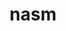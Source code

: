 ---
title: "nasm"
layout: cache
categories: [package, develop-2023-10-15]
meta: {"versions": ["2.15.05"], "compilers": ["apple-clang@=14.0.0", "gcc@=11.1.0", "gcc@=11.3.0", "gcc@=11.4.0", "gcc@=7.3.1", "gcc@=7.5.0", "gcc@=9.4.0", "oneapi@=2023.2.1"], "oss": ["amzn2", "ubuntu18.04", "ubuntu20.04", "ubuntu22.04", "ventura"], "platforms": ["darwin", "linux"], "targets": ["aarch64", "neoverse_n1", "neoverse_v1", "ppc64le", "x86_64_v3"], "stacks": ["aws-isc", "aws-isc-aarch64", "data-vis-sdk", "e4s", "e4s-neoverse_v1", "e4s-oneapi", "e4s-power", "e4s-rocm-external", "ml-darwin-aarch64-mps", "ml-linux-x86_64-cpu", "ml-linux-x86_64-cuda", "ml-linux-x86_64-rocm", "radiuss", "root"], "num_specs": 11, "num_specs_by_stack": {"root": 11, "ml-darwin-aarch64-mps": 1, "aws-isc-aarch64": 2, "aws-isc": 1, "radiuss": 1, "e4s-neoverse_v1": 1, "e4s-power": 1, "data-vis-sdk": 1, "e4s": 1, "e4s-rocm-external": 1, "e4s-oneapi": 1, "ml-linux-x86_64-rocm": 1, "ml-linux-x86_64-cpu": 1, "ml-linux-x86_64-cuda": 1}}
spec_details: [{"hash": "teppum2fb7nzndakymhmatj43i62w4qm", "compiler": "apple-clang@=14.0.0", "versions": ["2.15.05"], "os": "ventura", "platform": "darwin", "target": "aarch64", "variants": ["build_system=autotools"], "stacks": ["root", "ml-darwin-aarch64-mps"], "size": "-", "tarball": "https://binaries.spack.io/releases/develop-2023-10-15/build_cache/darwin-ventura-aarch64/apple-clang-14.0.0/nasm-2.15.05/darwin-ventura-aarch64-apple-clang-14.0.0-nasm-2.15.05-teppum2fb7nzndakymhmatj43i62w4qm.spack"}, {"hash": "ukkcv5tfrh322x4ymauovabtbk5lcm5g", "compiler": "gcc@=7.3.1", "versions": ["2.15.05"], "os": "amzn2", "platform": "linux", "target": "aarch64", "variants": ["build_system=autotools"], "stacks": ["root", "aws-isc-aarch64"], "size": "-", "tarball": "https://binaries.spack.io/releases/develop-2023-10-15/build_cache/linux-amzn2-aarch64/gcc-7.3.1/nasm-2.15.05/linux-amzn2-aarch64-gcc-7.3.1-nasm-2.15.05-ukkcv5tfrh322x4ymauovabtbk5lcm5g.spack"}, {"hash": "ah7m3rf3yowq7wesgf373d4cfylpmotf", "compiler": "gcc@=7.3.1", "versions": ["2.15.05"], "os": "amzn2", "platform": "linux", "target": "neoverse_n1", "variants": ["build_system=autotools"], "stacks": ["root", "aws-isc-aarch64"], "size": "-", "tarball": "https://binaries.spack.io/releases/develop-2023-10-15/build_cache/linux-amzn2-neoverse_n1/gcc-7.3.1/nasm-2.15.05/linux-amzn2-neoverse_n1-gcc-7.3.1-nasm-2.15.05-ah7m3rf3yowq7wesgf373d4cfylpmotf.spack"}, {"hash": "76ookmmoehsd77o6xb4sglar7nk7ffdl", "compiler": "gcc@=7.3.1", "versions": ["2.15.05"], "os": "amzn2", "platform": "linux", "target": "x86_64_v3", "variants": ["build_system=autotools"], "stacks": ["root", "aws-isc"], "size": "-", "tarball": "https://binaries.spack.io/releases/develop-2023-10-15/build_cache/linux-amzn2-x86_64_v3/gcc-7.3.1/nasm-2.15.05/linux-amzn2-x86_64_v3-gcc-7.3.1-nasm-2.15.05-76ookmmoehsd77o6xb4sglar7nk7ffdl.spack"}, {"hash": "2uhaguryx6pewlpf4645sy3st3zm75pk", "compiler": "gcc@=7.5.0", "versions": ["2.15.05"], "os": "ubuntu18.04", "platform": "linux", "target": "x86_64_v3", "variants": ["build_system=autotools"], "stacks": ["root", "radiuss"], "size": "-", "tarball": "https://binaries.spack.io/releases/develop-2023-10-15/build_cache/linux-ubuntu18.04-x86_64_v3/gcc-7.5.0/nasm-2.15.05/linux-ubuntu18.04-x86_64_v3-gcc-7.5.0-nasm-2.15.05-2uhaguryx6pewlpf4645sy3st3zm75pk.spack"}, {"hash": "syzrdxagnkhgg22gsqrswkrjw62eiil2", "compiler": "gcc@=11.4.0", "versions": ["2.15.05"], "os": "ubuntu20.04", "platform": "linux", "target": "neoverse_v1", "variants": ["build_system=autotools"], "stacks": ["e4s-neoverse_v1", "root"], "size": "-", "tarball": "https://binaries.spack.io/releases/develop-2023-10-15/build_cache/linux-ubuntu20.04-neoverse_v1/gcc-11.4.0/nasm-2.15.05/linux-ubuntu20.04-neoverse_v1-gcc-11.4.0-nasm-2.15.05-syzrdxagnkhgg22gsqrswkrjw62eiil2.spack"}, {"hash": "rh4fajdqvakkwcfx7yknv6lzxcfd35ih", "compiler": "gcc@=9.4.0", "versions": ["2.15.05"], "os": "ubuntu20.04", "platform": "linux", "target": "ppc64le", "variants": ["build_system=autotools"], "stacks": ["root", "e4s-power"], "size": "-", "tarball": "https://binaries.spack.io/releases/develop-2023-10-15/build_cache/linux-ubuntu20.04-ppc64le/gcc-9.4.0/nasm-2.15.05/linux-ubuntu20.04-ppc64le-gcc-9.4.0-nasm-2.15.05-rh4fajdqvakkwcfx7yknv6lzxcfd35ih.spack"}, {"hash": "zggc2zob2vmu5fc2s6jrvhucp3x7gcee", "compiler": "gcc@=11.1.0", "versions": ["2.15.05"], "os": "ubuntu20.04", "platform": "linux", "target": "x86_64_v3", "variants": ["build_system=autotools"], "stacks": ["root", "data-vis-sdk"], "size": "-", "tarball": "https://binaries.spack.io/releases/develop-2023-10-15/build_cache/linux-ubuntu20.04-x86_64_v3/gcc-11.1.0/nasm-2.15.05/linux-ubuntu20.04-x86_64_v3-gcc-11.1.0-nasm-2.15.05-zggc2zob2vmu5fc2s6jrvhucp3x7gcee.spack"}, {"hash": "2vfmm7fwtuspjlxv7ziynk4cgux7rav3", "compiler": "gcc@=11.4.0", "versions": ["2.15.05"], "os": "ubuntu20.04", "platform": "linux", "target": "x86_64_v3", "variants": ["build_system=autotools"], "stacks": ["root", "e4s", "e4s-rocm-external"], "size": "-", "tarball": "https://binaries.spack.io/releases/develop-2023-10-15/build_cache/linux-ubuntu20.04-x86_64_v3/gcc-11.4.0/nasm-2.15.05/linux-ubuntu20.04-x86_64_v3-gcc-11.4.0-nasm-2.15.05-2vfmm7fwtuspjlxv7ziynk4cgux7rav3.spack"}, {"hash": "xxn22ncfen3mrs4glafsu2ty6lw7peyy", "compiler": "oneapi@=2023.2.1", "versions": ["2.15.05"], "os": "ubuntu20.04", "platform": "linux", "target": "x86_64_v3", "variants": ["build_system=autotools"], "stacks": ["root", "e4s-oneapi"], "size": "-", "tarball": "https://binaries.spack.io/releases/develop-2023-10-15/build_cache/linux-ubuntu20.04-x86_64_v3/oneapi-2023.2.1/nasm-2.15.05/linux-ubuntu20.04-x86_64_v3-oneapi-2023.2.1-nasm-2.15.05-xxn22ncfen3mrs4glafsu2ty6lw7peyy.spack"}, {"hash": "oxvelxmmnq4oo5a3pfvk5xmzgfjf3wno", "compiler": "gcc@=11.3.0", "versions": ["2.15.05"], "os": "ubuntu22.04", "platform": "linux", "target": "x86_64_v3", "variants": ["build_system=autotools"], "stacks": ["root", "ml-linux-x86_64-rocm", "ml-linux-x86_64-cpu", "ml-linux-x86_64-cuda"], "size": "-", "tarball": "https://binaries.spack.io/releases/develop-2023-10-15/build_cache/linux-ubuntu22.04-x86_64_v3/gcc-11.3.0/nasm-2.15.05/linux-ubuntu22.04-x86_64_v3-gcc-11.3.0-nasm-2.15.05-oxvelxmmnq4oo5a3pfvk5xmzgfjf3wno.spack"}]
---